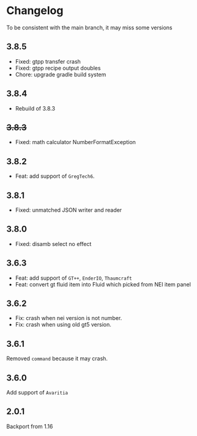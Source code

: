 # Changelog

To be consistent with the main branch,  it may miss some versions

## 3.8.5
- Fixed: gtpp transfer crash
- Fixed: gtpp recipe output doubles
- Chore: upgrade gradle build system

## 3.8.4
- Rebuild of 3.8.3

## ~~3.8.3~~

- Fixed: math calculator NumberFormatException

## 3.8.2

- Feat: add support of `GregTech6`.

## 3.8.1

- Fixed: unmatched JSON writer and reader

## 3.8.0

- Fixed: disamb select no effect

## 3.6.3

- Feat: add support of `GT++`, `EnderIO`, `Thaumcraft`
- Feat: convert gt fluid item into Fluid which picked from NEI item panel

## 3.6.2

- Fix: crash when nei version is not number. 
- Fix: crash when using old gt5 version.

## 3.6.1

Removed `command` because it may crash.

## 3.6.0

Add support of `Avaritia`

## 2.0.1

Backport from 1.16
